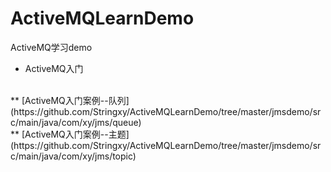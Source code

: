 # ActiveMQLearnDemo
ActiveMQ学习demo
<br>
* ActiveMQ入门
<br>
** [ActiveMQ入门案例--队列](https://github.com/Stringxy/ActiveMQLearnDemo/tree/master/jmsdemo/src/main/java/com/xy/jms/queue)  
<br>
** [ActiveMQ入门案例--主题](https://github.com/Stringxy/ActiveMQLearnDemo/tree/master/jmsdemo/src/main/java/com/xy/jms/topic)  
